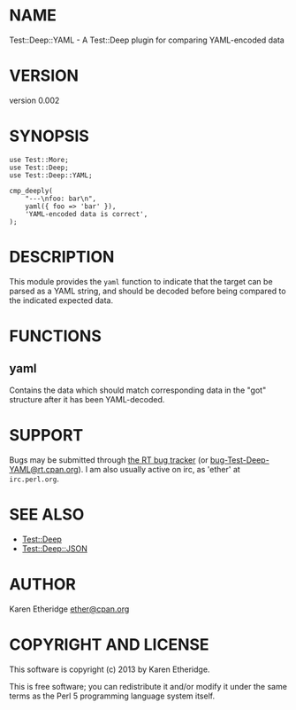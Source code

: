 # NAME

Test::Deep::YAML - A Test::Deep plugin for comparing YAML-encoded data

# VERSION

version 0.002

# SYNOPSIS

    use Test::More;
    use Test::Deep;
    use Test::Deep::YAML;

    cmp_deeply(
        "---\nfoo: bar\n",
        yaml({ foo => 'bar' }),
        'YAML-encoded data is correct',
    );

# DESCRIPTION

This module provides the `yaml` function to indicate that the target can be
parsed as a YAML string, and should be decoded before being compared to the
indicated expected data.

# FUNCTIONS

## yaml

Contains the data which should match corresponding data in the "got" structure
after it has been YAML-decoded.

# SUPPORT

Bugs may be submitted through [the RT bug tracker](https://rt.cpan.org/Public/Dist/Display.html?Name=Test-Deep-YAML)
(or [bug-Test-Deep-YAML@rt.cpan.org](mailto:bug-Test-Deep-YAML@rt.cpan.org)).
I am also usually active on irc, as 'ether' at `irc.perl.org`.

# SEE ALSO

- [Test::Deep](https://metacpan.org/pod/Test::Deep)
- [Test::Deep::JSON](https://metacpan.org/pod/Test::Deep::JSON)

# AUTHOR

Karen Etheridge <ether@cpan.org>

# COPYRIGHT AND LICENSE

This software is copyright (c) 2013 by Karen Etheridge.

This is free software; you can redistribute it and/or modify it under
the same terms as the Perl 5 programming language system itself.
